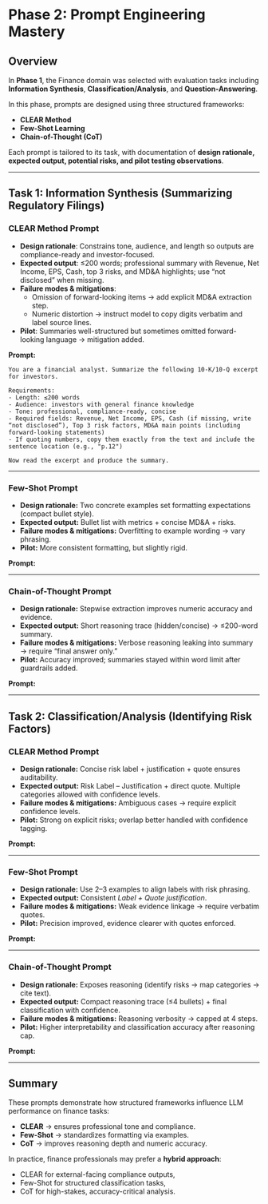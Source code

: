 # Phase 2: Prompt Engineering Mastery

## Overview
In **Phase 1**, the Finance domain was selected with evaluation tasks including **Information Synthesis**, **Classification/Analysis**, and **Question-Answering**.  

In this phase, prompts are designed using three structured frameworks:  
- **CLEAR Method**  
- **Few-Shot Learning**  
- **Chain-of-Thought (CoT)**  

Each prompt is tailored to its task, with documentation of **design rationale, expected output, potential risks, and pilot testing observations**.

---

## Task 1: Information Synthesis (Summarizing Regulatory Filings)

### CLEAR Method Prompt
- **Design rationale**: Constrains tone, audience, and length so outputs are compliance-ready and investor-focused.  
- **Expected output**: ≤200 words; professional summary with Revenue, Net Income, EPS, Cash, top 3 risks, and MD&A highlights; use “not disclosed” when missing.  
- **Failure modes & mitigations**:
  - Omission of forward-looking items → add explicit MD&A extraction step.  
  - Numeric distortion → instruct model to copy digits verbatim and label source lines.  
- **Pilot**: Summaries well-structured but sometimes omitted forward-looking language → mitigation added.  

**Prompt:**
```text
You are a financial analyst. Summarize the following 10-K/10-Q excerpt for investors.

Requirements:
- Length: ≤200 words
- Audience: investors with general finance knowledge
- Tone: professional, compliance-ready, concise
- Required fields: Revenue, Net Income, EPS, Cash (if missing, write “not disclosed”), Top 3 risk factors, MD&A main points (including forward-looking statements)
- If quoting numbers, copy them exactly from the text and include the sentence location (e.g., "p.12")

Now read the excerpt and produce the summary.
```

---

### Few-Shot Prompt
- **Design rationale:** Two concrete examples set formatting expectations (compact bullet style).  
- **Expected output:** Bullet list with metrics + concise MD&A + risks.  
- **Failure modes & mitigations:** Overfitting to example wording → vary phrasing.  
- **Pilot:** More consistent formatting, but slightly rigid.

**Prompt:**

---

### Chain-of-Thought Prompt
- **Design rationale:** Stepwise extraction improves numeric accuracy and evidence.  
- **Expected output:** Short reasoning trace (hidden/concise) → ≤200-word summary.  
- **Failure modes & mitigations:** Verbose reasoning leaking into summary → require “final answer only.”  
- **Pilot:** Accuracy improved; summaries stayed within word limit after guardrails added.  

**Prompt:**

---

## Task 2: Classification/Analysis (Identifying Risk Factors)

### CLEAR Method Prompt
- **Design rationale:** Concise risk label + justification + quote ensures auditability.  
- **Expected output:** Risk Label – Justification + direct quote. Multiple categories allowed with confidence levels.  
- **Failure modes & mitigations:** Ambiguous cases → require explicit confidence levels.  
- **Pilot:** Strong on explicit risks; overlap better handled with confidence tagging.  

**Prompt:**

---

### Few-Shot Prompt
- **Design rationale:** Use 2–3 examples to align labels with risk phrasing.  
- **Expected output:** Consistent *Label + Quote justification*.  
- **Failure modes & mitigations:** Weak evidence linkage → require verbatim quotes.  
- **Pilot:** Precision improved, evidence clearer with quotes enforced.  

**Prompt:**

---

### Chain-of-Thought Prompt
- **Design rationale:** Exposes reasoning (identify risks → map categories → cite text).  
- **Expected output:** Compact reasoning trace (≤4 bullets) + final classification with confidence.  
- **Failure modes & mitigations:** Reasoning verbosity → capped at 4 steps.  
- **Pilot:** Higher interpretability and classification accuracy after reasoning cap.  

**Prompt:**

---

## Summary
These prompts demonstrate how structured frameworks influence LLM performance on finance tasks:  
- **CLEAR** → ensures professional tone and compliance.  
- **Few-Shot** → standardizes formatting via examples.  
- **CoT** → improves reasoning depth and numeric accuracy.  

In practice, finance professionals may prefer a **hybrid approach**:  
- CLEAR for external-facing compliance outputs,  
- Few-Shot for structured classification tasks,  
- CoT for high-stakes, accuracy-critical analysis.  
